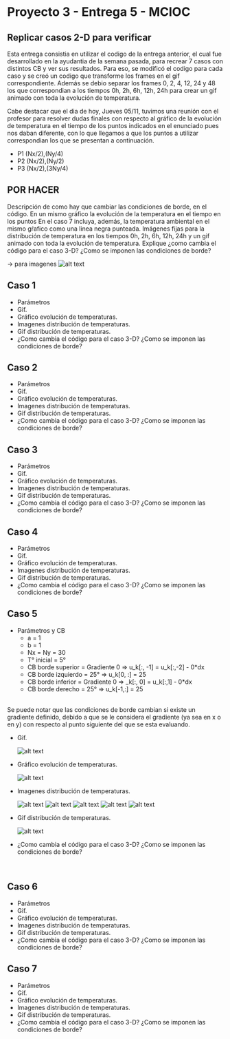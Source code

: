 # Proyecto 3 - Entrega 5 - MCIOC
## Replicar casos 2-D para verificar
Esta entrega consistia en utilizar el codigo de la entrega anterior, el cual fue desarrollado en la ayudantia de la semana pasada, para recrear 7 casos con distintos CB y ver sus resultados. Para eso, se modificó el codigo para cada caso y se creó un codigo que transforme los frames en el gif correspondiente. Además se debio separar los frames 0, 2, 4, 12, 24 y 48 los que correspondian a los tiempos 0h, 2h, 6h, 12h, 24h para crear un gif animado con toda la evolución de temperatura.

Cabe destacar que el dia de hoy, Jueves 05/11, tuvimos una reunión con el profesor para resolver dudas finales con respecto al gráfico de la evolución de temperatura en el tiempo de los puntos indicados en el enunciado pues nos daban diferente, con lo que llegamos a que los puntos a utilizar correspondian los que se presentan a continuación.
- P1 (Nx/2),(Ny/4)
- P2 (Nx/2),(Ny/2)
- P3 (Nx/2),(3Ny/4)


## POR HACER
Descripción de como hay que cambiar las condiciones de borde, en el código.
En un mismo gráfico la evolución de la temperatura en el tiempo en los puntos 
En el caso 7 incluya, además, la temperatura ambiental en el mismo gŕafico como una linea negra punteada. 
Imágenes fijas para la distribución de temperatura en los tiempos 0h, 2h, 6h, 12h, 24h y un gif animado con toda la evolución de temperatura. 
Explique ¿como cambia el código para el caso 3-D? ¿Como se imponen las condiciones de borde?

-> para imagenes  ![alt text](link) 

## Caso 1
- Parámetros
- Gif.
- Gráfico evolución de temperaturas.
- Imagenes distribución de temperaturas.
- Gif distribución de temperaturas.
- ¿Como cambia el código para el caso 3-D? ¿Como se imponen las condiciones de borde?
## Caso 2
- Parámetros
- Gif.
- Gráfico evolución de temperaturas.
- Imagenes distribución de temperaturas.
- Gif distribución de temperaturas.
- ¿Como cambia el código para el caso 3-D? ¿Como se imponen las condiciones de borde?
## Caso 3
- Parámetros
- Gif.
- Gráfico evolución de temperaturas.
- Imagenes distribución de temperaturas.
- Gif distribución de temperaturas.
- ¿Como cambia el código para el caso 3-D? ¿Como se imponen las condiciones de borde?
## Caso 4
- Parámetros
- Gif.
- Gráfico evolución de temperaturas.
- Imagenes distribución de temperaturas.
- Gif distribución de temperaturas.
- ¿Como cambia el código para el caso 3-D? ¿Como se imponen las condiciones de borde?
## Caso 5

- Parámetros y CB
  - a = 1
  - b = 1
  - Nx = Ny = 30
  - T° inicial = 5°
  - CB borde superior = Gradiente 0 => u_k[:, -1] = u_k[:,-2] - 0*dx
  - CB borde izquierdo = 25° => u_k[0, :] = 25
  - CB borde inferior = Gradiente 0 => _k[:, 0] = u_k[:,1] - 0*dx
  - CB borde derecho = 25° => u_k[-1,:] = 25
<br>
Se puede notar que las condiciones de borde cambian si existe un gradiente definido, debido a que se le considera el gradiente (ya sea en x o en y) con respecto al punto siguiente del que se esta evaluando.
<br>

- Gif.

  ![alt text](https://github.com/vjguzman/P3_E5_MCIOC/blob/main/caso5/caso5.gif)

- Gráfico evolución de temperaturas.

  ![alt text](https://github.com/vjguzman/P3_E5_MCIOC/blob/main/caso5/Grafico_Evolucion_caso5.png)
 
- Imagenes distribución de temperaturas.

  ![alt text](https://github.com/vjguzman/P3_E5_MCIOC/blob/main/caso5/Imagenes%20Fijas/frame_0000.png)
  ![alt text](https://github.com/vjguzman/P3_E5_MCIOC/blob/main/caso5/Imagenes%20Fijas/frame_0004.png)
  ![alt text](https://github.com/vjguzman/P3_E5_MCIOC/blob/main/caso5/Imagenes%20Fijas/frame_0012.png)
  ![alt text](https://github.com/vjguzman/P3_E5_MCIOC/blob/main/caso5/Imagenes%20Fijas/frame_0024.png)
  ![alt text](https://github.com/vjguzman/P3_E5_MCIOC/blob/main/caso5/Imagenes%20Fijas/frame_0048.png)
  
- Gif distribución de temperaturas.

  ![alt text](https://github.com/vjguzman/P3_E5_MCIOC/blob/main/caso5/distribucion_temperatura_caso5.gif)

- ¿Como cambia el código para el caso 3-D? ¿Como se imponen las condiciones de borde?
<br>

## Caso 6
- Parámetros
- Gif.
- Gráfico evolución de temperaturas.
- Imagenes distribución de temperaturas.
- Gif distribución de temperaturas.
- ¿Como cambia el código para el caso 3-D? ¿Como se imponen las condiciones de borde?
## Caso 7
- Parámetros
- Gif.
- Gráfico evolución de temperaturas.
- Imagenes distribución de temperaturas.
- Gif distribución de temperaturas.
- ¿Como cambia el código para el caso 3-D? ¿Como se imponen las condiciones de borde?
